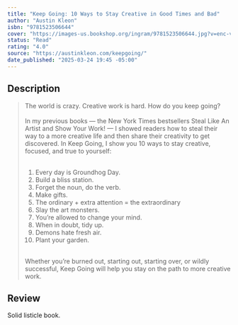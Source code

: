 ```yaml
---
title: "Keep Going: 10 Ways to Stay Creative in Good Times and Bad"
author: "Austin Kleon"
isbn: "9781523506644"
cover: "https://images-us.bookshop.org/ingram/9781523506644.jpg?v=enc-v1"
status: "Read"
rating: "4.0"
source: "https://austinkleon.com/keepgoing/"
date_published: "2025-03-24 19:45 -05:00"
---
```


## Description

> The world is crazy. Creative work is hard. How do you keep going?  
> <br>
> In my previous books — the New York Times bestsellers Steal Like An Artist and Show Your Work! — I showed readers how to steal their way to a more creative life and then share their creativity to get discovered. In Keep Going, I show you 10 ways to stay creative, focused, and true to yourself:  
> <br>
> 1. Every day is Groundhog Day.
> 2. Build a bliss station.
> 3. Forget the noun, do the verb.
> 4. Make gifts.
> 5. The ordinary + extra attention = the extraordinary
> 6. Slay the art monsters.
> 7. You’re allowed to change your mind.
> 8. When in doubt, tidy up.
> 9. Demons hate fresh air.
> 10. Plant your garden.
> <br>
> Whether you’re burned out, starting out, starting over, or wildly successful, Keep Going will help you stay on the path to more creative work.

## Review

Solid listicle book. 
